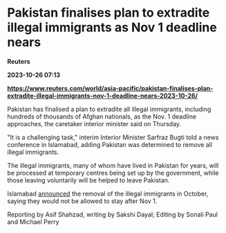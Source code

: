 # Pakistan finalises plan to extradite illegal immigrants as Nov 1 deadline nears
**Reuters**

**2023-10-26 07:13**

**https://www.reuters.com/world/asia-pacific/pakistan-finalises-plan-extradite-illegal-immigrants-nov-1-deadline-nears-2023-10-26/**

Pakistan has finalised a plan to extradite all illegal immigrants, including hundreds of thousands of Afghan nationals, as the Nov. 1 deadline approaches, the caretaker interior minister said on Thursday.

"It is a challenging task," interim Interior Minister Sarfraz Bugti told a news conference in Islamabad, adding Pakistan was determined to remove all illegal immigrants.

The illegal immigrants, many of whom have lived in Pakistan for years, will be processed at temporary centres being set up by the government, while those leaving voluntarily will be helped to leave Pakistan.

Islamabad [announced](https://www.reuters.com/world/asia-pacific/pakistan-orders-all-illegal-immigrants-leave-after-suicide-bombings-2023-10-03/) the removal of the illegal immigrants in October, saying they would not be allowed to stay after Nov 1.

Reporting by Asif Shahzad, writing by Sakshi Dayal; Editing by Sonali Paul and Michael Perry